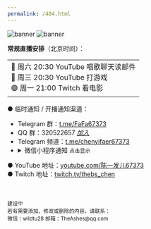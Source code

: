 ```yaml
---
permalink: /404.html
---
```

<!-- #### 67373 导航：[67373.net](https://67373.net) -->

<img src="https://raw.githubusercontent.com/dzwzqlx/67373.net/main/res/67373.net%20banner_1.png" alt="banner" title="banner">
<img src="https://wx1.sinaimg.cn/mw690/005IznZ1ly1h0vwmkyxdfj31s21nv4lo.jpg" alt="banner" title="banner">
  
**常规直播安排**（北京时间）：

<table><tr><td>
  🔴 周六 20:30 YouTube 唱歌聊天读邮件<br>
  🔴 周三 20:30 YouTube 打游戏<br>
  🟣 周一 21:00 Twitch 看电影<br>
</td></tr></table>

● 临时通知 / 开播通知渠道：
- Telegram 群：[t.me/FaFa67373](https://t.me/FaFa67373)
- QQ 群：320522657 *[加入](https://jq.qq.com/?_wv=1027&k=PTcrl72q)*
- Telegram 频道：[t.me/chenyifaer67373](t.me/chenyifaer67373)
- <details><summary>微信小程序通知 <code>点击显示</code></summary>
    <img src="https://raw.githubusercontent.com/dzwzqlx/67373.net/main/res/xiaodeyingcheng.png" alt="小德影城二维码" title="小德影城二维码">
  </details>
● YouTube 地址：[youtube.com/陈一发儿67373](https://youtube.com/陈一发儿67373)  
● Twitch 地址：[twitch.tv/thebs_chen](https://twitch.tv/thebs_chen)



  









<br>
<br>
<sub>建设中<br>
  若有需要添加、修改或删除的内容，请联系：<br>
  微信：wildtu28 邮箱：TheAshes@qq.com</sub>



<!-- 不用的注释：
原生脚注方法：
导航地址：[67373.net](https://67373.net)  联系人[^1]
[^1]:建设中。邮箱：TheAshes@qq.com 微信：wildtu28 

非原生脚注方法：
建设中。<span id="aContact">[联系人](#bContact)</span>
邮箱：TheAshes@qq.com 微信：wildtu28 <sup id='bContact'>[^返回](#aContact)</sup>

emoji列表：https://getemoji.com/



文字颜色方法：
```diff
- text in red
+ text in green
! text in orange
# text in gray
@@ text in purple (and bold)@@
```
```json
   // code for coloring deepred 
```
```html
   // code for coloring
```
```js
   // code for coloring
```








-->
